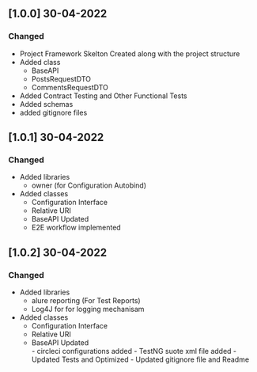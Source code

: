 ## [1.0.0] 30-04-2022

### Changed
 - Project Framework Skelton Created along with the project structure
 - Added class
    - BaseAPI
    - PostsRequestDTO
    - CommentsRequestDTO
 - Added Contract Testing and Other Functional Tests
 - Added schemas
 - added gitignore files
 
## [1.0.1] 30-04-2022

### Changed
   - Added libraries
       - owner (for Configuration Autobind)
   - Added classes
        - Configuration Interface 
        - Relative URI
        - BaseAPI Updated
        - E2E workflow implemented
        
        
## [1.0.2] 30-04-2022

### Changed

   - Added libraries
        - alure reporting (For Test Reports)
        - Log4J for for logging mechanisam
   - Added classes
        - Configuration Interface 
        - Relative URI
        - BaseAPI Updated        
    - circleci configurations added
    - TestNG suote xml file added
    - Updated Tests and Optimized
    - Updated gitignore file and Readme